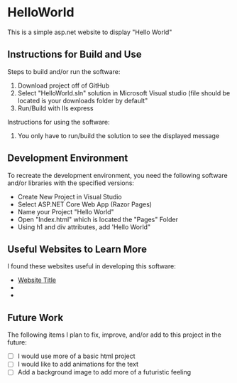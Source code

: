 # HelloWorld

This is a simple asp.net website to display "Hello World"


## Instructions for Build and Use

Steps to build and/or run the software:

1. Download project off of GitHub
2. Select "HelloWorld.sln" solution in Microsoft Visual studio (file should be located is your downloads folder by default"
3. Run/Build with IIs express 

Instructions for using the software:

1. You only have to run/build the solution to see the displayed message

## Development Environment 

To recreate the development environment, you need the following software and/or libraries with the specified versions:

* Create New Project in Visual Studio
* Select ASP.NET Core Web App (Razor Pages)
* Name your Project "Hello World"
* Open "Index.html" which is located the "Pages" Folder
* Using h1 and div attributes, add 'Hello World"  

## Useful Websites to Learn More

I found these websites useful in developing this software:

* [Website Title](Link)
*
*

## Future Work

The following items I plan to fix, improve, and/or add to this project in the future:

* [ ] I would use more of a basic html project
* [ ] I would like to add animations for the text
* [ ] Add a background image to add more of a futuristic feeling